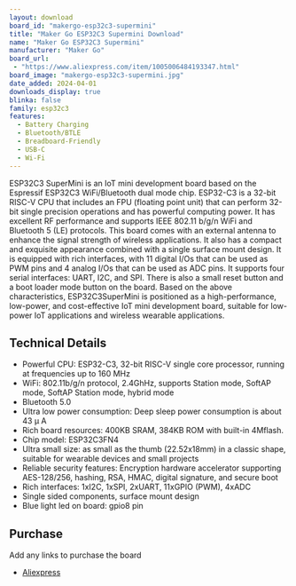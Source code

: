 ```yaml
---
layout: download
board_id: "makergo-esp32c3-supermini"
title: "Maker Go ESP32C3 Supermini Download"
name: "Maker Go ESP32C3 Supermini"
manufacturer: "Maker Go"
board_url:
 - "https://www.aliexpress.com/item/1005006484193347.html"
board_image: "makergo-esp32c3-supermini.jpg"
date_added: 2024-04-01
downloads_display: true
blinka: false
family: esp32c3
features:
  - Battery Charging
  - Bluetooth/BTLE
  - Breadboard-Friendly
  - USB-C
  - Wi-Fi
---
```


ESP32C3 SuperMini is an IoT mini development board based on the Espressif ESP32C3 WiFi/Bluetooth dual mode chip. ESP32-C3 is a 32-bit RISC-V CPU that includes an FPU (floating point unit) that can perform 32-bit single precision operations and has powerful computing power. It has excellent RF performance and supports IEEE 802.11 b/g/n WiFi and Bluetooth 5 (LE) protocols. This board comes with an external antenna to enhance the signal strength of wireless applications. It also has a compact and exquisite appearance combined with a single surface mount design. It is equipped with rich interfaces, with 11 digital I/Os that can be used as PWM pins and 4 analog I/Os that can be used as ADC pins. It supports four serial interfaces: UART, I2C, and SPI. There is also a small reset button and a boot loader mode button on the board.
Based on the above characteristics, ESP32C3SuperMini is positioned as a high-performance, low-power, and cost-effective IoT mini development board, suitable for low-power IoT applications and wireless wearable applications.

## Technical Details
 - Powerful CPU: ESP32-C3, 32-bit RISC-V single core processor, running at frequencies up to 160 MHz
 - WiFi: 802.11b/g/n protocol, 2.4GhHz, supports Station mode, SoftAP mode, SoftAP Station mode, hybrid mode
 - Bluetooth 5.0
 - Ultra low power consumption: Deep sleep power consumption is about 43 μ A
 - Rich board resources: 400KB SRAM, 384KB ROM with built-in 4Mflash.
 - Chip model: ESP32C3FN4
 - Ultra small size: as small as the thumb (22.52x18mm) in a classic shape, suitable for wearable devices and small projects
 - Reliable security features: Encryption hardware accelerator supporting AES-128/256, hashing, RSA, HMAC, digital signature, and secure boot
 - Rich interfaces: 1xI2C, 1xSPI, 2xUART, 11xGPIO (PWM), 4xADC
 - Single sided components, surface mount design
 - Blue light led on board: gpio8 pin

## Purchase
Add any links to purchase the board
* [Aliexpress](https://www.aliexpress.com/item/1005006484193347.html)
